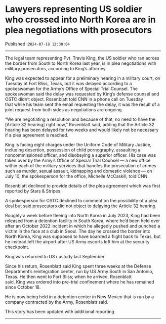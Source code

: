 # Lawyers representing US soldier who crossed into North Korea are in plea negotiations with prosecutors

Published :`2024-07-18 12:30:04`

---

The legal team representing Pvt. Travis King, the US soldier who ran across the border from South to North Korea last year, is in plea negotiations with military prosecutors, according to King’s attorney.

King was expected to appear for a preliminary hearing in a military court, on Tuesday at Fort Bliss, Texas, but it was delayed according to a spokeswoman for the Army’s Office of Special Trial Counsel. The spokeswoman said the delay was requested by King’s defense counsel and OSTC didn’t object. Rosenblatt told CNN in a phone call on Tuesday that while his team sent the email requesting the delay, it was the result of a joint request from both sides as negotiations are ongoing.

“We are negotiating a resolution and because of that, no need to have the [Article 32 hearing] right now,” Rosenblatt said, adding that the Article 32 hearing has been delayed for two weeks and would likely not be necessary if a plea agreement is reached.

King is facing eight charges under the Uniform Code of Military Justice, including desertion, possession of child pornography, assaulting a noncommissioned officer, and disobeying a superior officer. His case was taken over by the Army’s Office of Special Trial Counsel — a new office within each of the military services that handles the prosecution of crimes such as murder, sexual assault, kidnapping and domestic violence — on July 10, the spokesperson for the office, Michelle McCaskill, told CNN.

Rosenblatt declined to provide details of the plea agreement which was first reported by Stars & Stripes.

A spokesperson for OSTC declined to comment on the possibility of a plea deal but said prosecutors did not object to delaying the Article 32 hearing.

Roughly a week before fleeing into North Korea in July 2023, King had been released from a detention facility in South Korea, where he’d been held over after an October 2022 incident in which he allegedly pushed and punched a victim in the face at a club in Seoul. The day he crossed the border into North Korea, King was supposed to have boarded a flight back to Texas, but he instead left the airport after US Army escorts left him at the security checkpoint.

King was returned to US custody last September.

Since his return, Rosenblatt said King spent three weeks at the Defense Department’s reintegration center, run by US Army South in San Antonio, Texas. He then went to Fort Bliss; when he arrived, Rosenblatt said, King was ordered into pre-trial confinement where he has remained since October 18.

He is now being held in a detention center in New Mexico that is run by a company contracted by the Army, Rosenblatt said.

This story has been updated with additional reporting.

---

